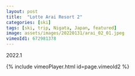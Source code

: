 ```yaml
---
layout: post
title:  "Lotte Arai Resort 2"
categories: [ski]
tags: [ski, trip, Nigata, Japan, featured]
image: assets/images/20220131/arai_02_01.jpeg
vimeoId1: 672981378
---
```


2022.1 

{% include vimeoPlayer.html id=page.vimeoId2 %}

